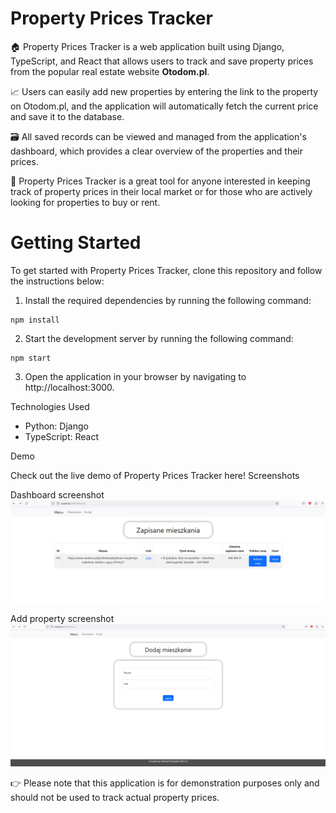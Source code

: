 # Property Prices Tracker

🏠 Property Prices Tracker is a web application built using Django, TypeScript, and React that allows users to track and save property prices from the popular real estate website **Otodom.pl**.

📈 Users can easily add new properties by entering the link to the property on Otodom.pl, and the application will automatically fetch the current price and save it to the database.

🗃️ All saved records can be viewed and managed from the application's dashboard, which provides a clear overview of the properties and their prices.

🚀 Property Prices Tracker is a great tool for anyone interested in keeping track of property prices in their local market or for those who are actively looking for properties to buy or rent.

# Getting Started

To get started with Property Prices Tracker, clone this repository and follow the instructions below:

1. Install the required dependencies by running the following command:

```
npm install
```

2. Start the development server by running the following command:
```
npm start
```
3. Open the application in your browser by navigating to http://localhost:3000.

Technologies Used

- Python: Django
- TypeScript: React

Demo

Check out the live demo of Property Prices Tracker here!
Screenshots

Dashboard screenshot
![dashboard](for_readme/screen1.png)

Add property screenshot
![add](for_readme/screen2.png)

👉 Please note that this application is for demonstration purposes only and should not be used to track actual property prices.
